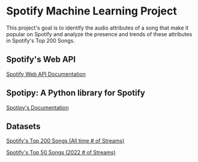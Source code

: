 # Spotify Machine Learning Project
This project's goal is to identify the audio attributes of a song that make it popular on Spotify and analyze the presence and trends of these attributes in Spotify's Top 200 Songs.

## Spotify's Web API
<a href="https://developer.spotify.com/documentation/web-api">Spotify Web API Documentation</a>

## Spotipy: A Python library for Spotify
<a href="https://spotipy.readthedocs.io/en/latest/">Spotipy's Documentation</a>

## Datasets
<a href="https://open.spotify.com/playlist/7dPdaFrplLZD90rvfG8ZuB">Spotify's Top 200 Songs (All time # of Streams)</a>

<a href="https://open.spotify.com/playlist/7dPdaFrplLZD90rvfG8ZuB">Spotify's Top 50 Songs (2022 # of Streams)</a>



